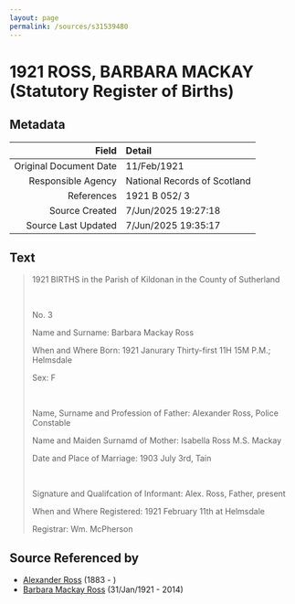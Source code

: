 ```yaml
---
layout: page
permalink: /sources/s31539480
---
```


# 1921 ROSS, BARBARA MACKAY (Statutory Register of Births)

## Metadata

Field | Detail
---:|:---
Original Document Date | 11/Feb/1921
Responsible Agency | National Records of Scotland
References | 1921 B 052/ 3
Source Created | 7/Jun/2025 19:27:18
Source Last Updated | 7/Jun/2025 19:35:17

## Text

> 1921 BIRTHS in the Parish of Kildonan in the County of Sutherland
>
> <br/>
>
> No. 3
>
> Name and Surname: Barbara Mackay Ross
>
> When and Where Born: 1921 Janurary Thirty-first 11H 15M P.M.; Helmsdale
>
> Sex: F
>
> <br/>
>
> Name, Surname and Profession of Father: Alexander Ross, Police Constable
>
> Name and Maiden Surnamd of Mother: Isabella Ross M.S. Mackay
>
> Date and Place of Marriage: 1903 July 3rd, Tain
>
> <br/>
>
> Signature and Qualifcation of Informant: Alex. Ross, Father, present
>
> When and Where Registered: 1921 February 11th at Helmsdale
>
> Registrar: Wm. McPherson
>

## Source Referenced by

* [Alexander Ross](../people/@34528442@-alexander-ross-b1883-d.md) (1883 - )
* [Barbara Mackay Ross](../people/@63405204@-barbara-mackay-ross-b1921-1-31-d2014.md) (31/Jan/1921 - 2014)
